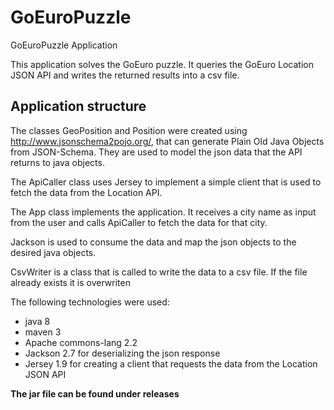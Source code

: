 # GoEuroPuzzle
GoEuroPuzzle Application

This application solves the GoEuro puzzle. It queries the GoEuro Location JSON API and writes the returned results into a csv file.
## Application structure
The classes GeoPosition and Position were created using http://www.jsonschema2pojo.org/, that can generate Plain Old Java Objects from JSON-Schema.
They are used to model the json data that the API returns to java objects.

The ApiCaller class uses Jersey to implement a simple client that is used to fetch the data from the Location API.

The App class implements the application. 
It receives a city name as input from the user and calls ApiCaller to fetch the data for that city.

Jackson is used to consume the data and map the json objects to the desired java objects.

CsvWriter is a class that is called to write the data to a csv file. If the file already exists it is overwriten

The following technologies were used:
- java 8
- maven 3
- Apache commons-lang 2.2
- Jackson 2.7 for deserializing the json response
- Jersey 1.9 for creating a client that requests the data from the Location JSON API

**The jar file can be found under releases**
